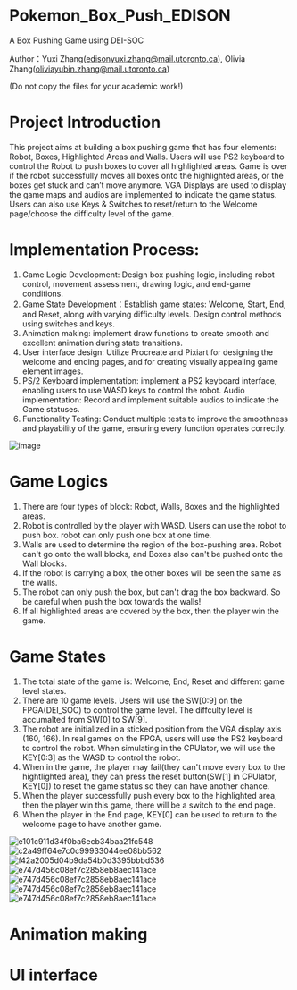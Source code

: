 # Pokemon_Box_Push_EDISON
A Box Pushing Game using DEI-SOC

Author：Yuxi Zhang(edisonyuxi.zhang@mail.utoronto.ca), Olivia Zhang(oliviayubin.zhang@mail.utoronto.ca)

(Do not copy the files for your academic work!)
# Project Introduction 
This project aims at building a box pushing game that has four elements: Robot, Boxes, Highlighted 
Areas and Walls. Users will use PS2 keyboard to control the Robot to push boxes to cover all 
highlighted areas. Game is over if the robot successfully moves all boxes onto the highlighted areas, 
or the boxes get stuck and can’t move anymore. VGA Displays are used to display the game maps 
and audios are implemented to indicate the game status. Users can also use Keys & Switches to 
reset/return to the Welcome page/choose the difficulty level of the game. 

# Implementation Process:
1. Game Logic Development: Design box pushing logic, including robot control, movement 
assessment, drawing logic, and end-game conditions.
2. Game State Development：Establish game states: Welcome, Start, End, and Reset, along with 
varying difficulty levels. Design control methods using switches and keys.
3. Animation making: implement draw functions to create smooth and excellent animation during 
state transitions.
4. User interface design: Utilize Procreate and Pixiart for designing the welcome and ending 
pages, and for creating visually appealing game element images.
5. PS/2 Keyboard implementation: implement a PS2 keyboard interface, enabling users to use 
WASD keys to control the robot. 
Audio implementation: Record and implement suitable audios to indicate the Game statuses.
6. Functionality Testing: Conduct multiple tests to improve the smoothness and playability of the 
game, ensuring every function operates correctly.

![image](https://github.com/user-attachments/assets/5e1752d9-dd30-490f-b777-c6a9a99c094c)
# Game Logics
1. There are four types of block: Robot, Walls, Boxes and the highlighted areas.
2. Robot is controlled by the player with WASD. Users can use the robot to push box. robot can only push one box at one time.
3. Walls are used to determine the region of the box-pushing area. Robot can't go onto the wall blocks, and Boxes also can't be pushed onto the Wall blocks.
4. If the robot is carrying a box, the other boxes will be seen the same as the walls.
5. The robot can only push the box, but can't drag the box backward. So be careful when push the box towards the walls!
6. If all highlighted areas are covered by the box, then the player win the game.

# Game States
1. The total state of the game is: Welcome, End, Reset and different game level states.
2. There are 10 game levels. Users will use the SW[0:9] on the FPGA(DEI_SOC) to control the game level. The diffculty level is accumalted from SW[0] to SW[9].
3. The robot are initialized in a sticked position from the VGA display axis (160, 166). In real games on the FPGA, users will use the PS2 keyboard to control the robot. When simulating in the CPUlator, we will use the KEY[0:3] as the WASD to control the robot.
4. When in the game, the player may fail(they can't move every box to the hightlighted area), they can press the reset button(SW[1] in CPUlator, KEY[0]) to reset the game status so they can have another chance.
5. When the player successfully push every box to the highlighted area, then the player win this game, there will be a switch to the end page.
6. When the player in the End page, KEY[0] can be used to return to the welcome page to have another game.

![e101c911d34f0ba6ecb34baa21fc548](https://github.com/user-attachments/assets/c9825412-22a1-4cc9-8645-2e5f1b403515)
![c2a49ff64e7c0c99933044ee08bb562](https://github.com/user-attachments/assets/49aac154-05f0-4f1e-891d-fe2b3ddcd7a1)
![f42a2005d04b9da54b0d3395bbbd536](https://github.com/user-attachments/assets/4e885f5c-8ab4-42f6-bbbf-9e42e9393164)
![e747d456c08ef7c2858eb8aec141ace](https://github.com/user-attachments/assets/a636e21d-4590-464f-8788-2213d72a2694)
![e747d456c08ef7c2858eb8aec141ace](https://github.com/user-attachments/assets/8961c4f0-cde8-4e3b-a2bc-1ed638a967bb)
![e747d456c08ef7c2858eb8aec141ace](https://github.com/user-attachments/assets/569b224f-9689-488f-ad94-d2f8c1754548)
![e747d456c08ef7c2858eb8aec141ace](https://github.com/user-attachments/assets/12e6f3c2-3bec-4c54-8084-1c4cf9955f91)

# Animation making
# UI interface



